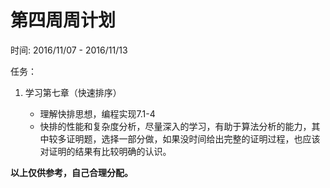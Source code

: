 # 第四周周计划

时间: 2016/11/07 - 2016/11/13

任务：

1. 学习第七章（快速排序）

	* 理解快排思想，编程实现7.1-4
	* 快排的性能和复杂度分析，尽量深入的学习，有助于算法分析的能力，其中较多证明题，选择一部分做，如果没时间给出完整的证明过程，也应该对证明的结果有比较明确的认识。


**以上仅供参考，自己合理分配。**
